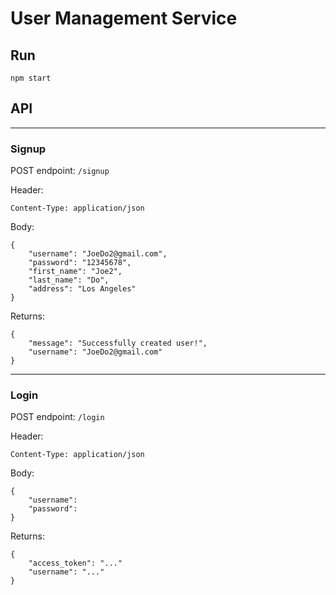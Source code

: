 
# User Management Service

## Run

`npm start`

## API

---

### Signup

POST endpoint: `/signup`

Header:
```
Content-Type: application/json
```

Body:
```
{
    "username": "JoeDo2@gmail.com",
    "password": "12345678",
    "first_name": "Joe2",
    "last_name": "Do",
    "address": "Los Angeles"
}
```

Returns:

```
{
    "message": "Successfully created user!",
    "username": "JoeDo2@gmail.com"
}
```


---

### Login

POST endpoint: `/login`


Header:
```
Content-Type: application/json
```

Body:
```
{
    "username": 
    "password": 
}
```

Returns:

```
{
    "access_token": "..."
    "username": "..."
}
```


